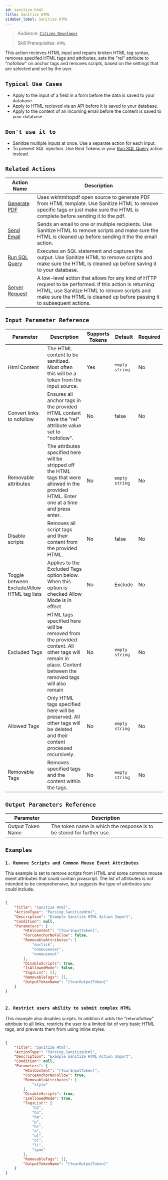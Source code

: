 ```yaml
---
id: sanitize-html
title: Sanitize HTML
sidebar_label: Sanitize HTML
---
```


> Audience: [`Citizen Developer`](/audience.md#citizen-developers)
>
> Skill Prerequisites: `HTML`

This action recieves HTML input and repairs broken HTML tag syntax, removes specifed HTML tags and attributes, sets the "rel" attribute to "nofollow" on anchor tags and removes scripts, based on the settings that are selected and set by the user.

## `Typical Use Cases`

- Apply to the input of a field in a form before the data is saved to your database.
- Apply to HTML recieved via an API before it is saved to your database.
- Apply to the content of an incoming email before the content is saved to your database.

## `Don't use it to`

- Sanitize multiple inputs at once. Use a separate action for each input.
- To prevent SQL injection. Use Bind Tokens in your [Run SQL Query](/actions/run-sql-query.md) action instead.

## `Related Actions`

| Action Name                                     | Description                                                                        |
| ----------------------------------------------- | ---------------------------------------------------------------------------------- |
| [Generate PDF](/actions/generate-pdf.md)   | Uses wkhtmltopdf open source to generate PDF from HTML template. Use Sanitize HTML to remove specific tags or just make sure the HTML is complete before sending it to the pdf.       |
| [Send Email](/actions/send-email.md)       | Sends an email to one or multiple recipients. Use Sanitize HTML to remove scripts and make sure the HTML is cleaned up before sending it the the email action. |
| [Run SQL Query](/actions/run-sql-query.md) | Executes an SQL statement and captures the output. Use Sanitize HTML to remove scripts and make sure the HTML is cleaned up before saving it to your database.                               |
| [Server Request](/actions/server-request.md) | A low-level action that allows for any kind of HTTP request to be performed. If this action is returning HTML, use Sanitize HTML to remove scripts and make sure the HTML is cleaned up before passing it to subsequent actions.                               |

## `Input Parameter Reference`

| Parameter                 | Description                                                                                                                 | Supports Tokens | Default        | Required |
| ------------------------- | --------------------------------------------------------------------------------------------------------------------------- | --------------- | -------------- | -------- |
| Html Content | The HTML content to be sanitized. Most often this will be a token from the input source.                                                 | Yes             | `empty string` | No       |
| Convert links to nofollow      | Ensures all anchor tags in the provided HTML content have the "rel" attribute value set to "nofollow". | No             | false              | No       |
| Removable attributes      | The attributes specified here will be stripped off the HTML tags that were allowed in the provided HTML. Enter one at a time and press enter. | No             | `empty string`              | No       |
| Disable scripts      | Removes all script tags and their content from the provided HTML. | No             | false              | No       |
| Toggle between Exclude/Allow HTML tag lists      | Applies to the Excluded Tags option below. When this option is checked Allow Mode is in effect.   | No             | Exclude             | No       |
| Excluded Tags      | HTML tags specified here will be removed from the provided content. All other tags will remain in place. Content between the removed tags will also remain   | No             | `empty string`               | No       |
| Allowed Tags      | Only HTML tags specified here will be preserved. All other tags will be deleted and their content processed recursively. | No             | `empty string`               | No       |
| Removable Tags | Removes specified tags and the content within the tags. | No             | `empty string`               | No       |

## `Output Parameters Reference`

| Parameter         | Description                                                              |
| ----------------- | ------------------------------------------------------------------------ |
| Output Token Name | The token name in which the response is to be stored for further use. |

## `Examples`

### `1. Remove Scripts and Common Mouse Event Attributes`

This example is set to remove scripts from HTML and some common mouse event attributes that could contain javascript. The list of attributes is not intended to be comprehensive, but suggests the type of attributes you could include.

```json

{
    "Title": "Sanitize Html",
    "ActionType": "Parsing.SanitizeHtml",
    "Description": "Example Sanitize HTML Action Import",
    "Condition": null,
    "Parameters": {
        "HtmlContent": "[YourInputToken]",
        "ForceAnchorNoFollow": false,
        "RemovableAttributes": [
            "onclick",
            "onmouseover",
            "onmouseout"
        ],
        "DisableScripts": true,
        "IsAllowedMode": false,
        "TagsList": [],
        "RemovableTags": [],
        "OutputTokenName": "[YourOutputToken]"
    }
}
​
```

### `2. Restrict users ability to submit complex HTML`

This example also disables scripts. In addition it adds the "rel=nofollow" attribute to all links, restricts the user to a limited list of very basic HTML tags, and prevents them from using inline styles.

```json

{
    "Title": "Sanitize Html",
    "ActionType": "Parsing.SanitizeHtml",
    "Description": "Example Sanitize HTML Action Import",
    "Condition": null,
    "Parameters": {
        "HtmlContent": "[YourInputToken]",
        "ForceAnchorNoFollow": true,
        "RemovableAttributes": [
            "style"
        ],
        "DisableScripts": true,
        "IsAllowedMode": true,
        "TagsList": [
            "h2",
            "h3",
            "h4",
            "p",
            "hr",
            "a",
            "ul",
            "ol",
            "li",
            "span"
        ],
        "RemovableTags": [],
        "OutputTokenName": "[YourOutputToken]"
    }
}

```
